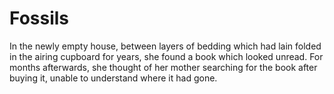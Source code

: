 Fossils
=======In the newly empty house, between layers of bedding which had lain folded in the airing cupboard for years, she found a book which looked unread. For months afterwards, she thought of her mother searching for the book after buying it, unable to understand where it had gone.
